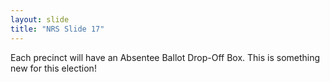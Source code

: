 ```yaml
---
layout: slide
title: "NRS Slide 17"
---
```


Each precinct will have an Absentee Ballot Drop-Off Box. This is something new for this election!